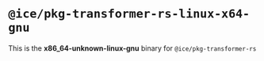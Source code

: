 # `@ice/pkg-transformer-rs-linux-x64-gnu`

This is the **x86_64-unknown-linux-gnu** binary for `@ice/pkg-transformer-rs`
